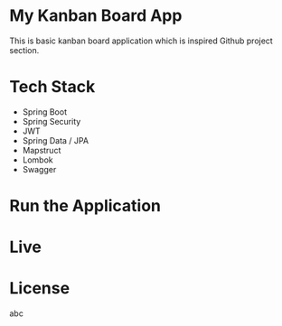 # My Kanban Board App
This is basic kanban board application which is inspired Github project section.

# Tech Stack
- Spring Boot
- Spring Security
- JWT
- Spring Data / JPA
- Mapstruct
- Lombok
- Swagger

# Run the Application

# Live

# License
abc
